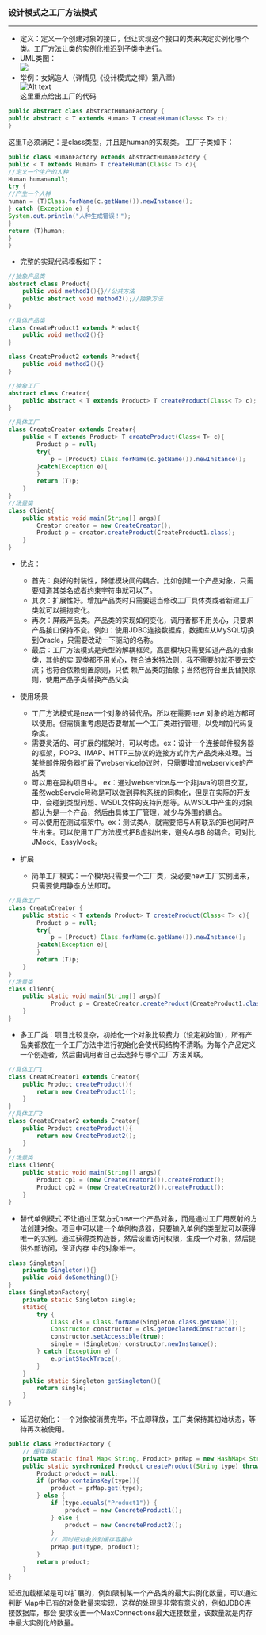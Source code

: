 ### 设计模式之工厂方法模式
---
* 定义：定义一个创建对象的接口，但让实现这个接口的类来决定实例化哪个类。工厂方法让类的实例化推迟到子类中进行。
* UML类图：</br>
![](http://wiki.jikexueyuan.com/project/java-design-pattern/images/factory-pattern-1.gif)
* 举例：女娲造人（详情见《设计模式之禅》第八章）</br>
![Alt text](https://github.com/bboylin/MyNotebook/blob/master/android%26designPattern/2016-07-13_220758.png)
</br>这里重点给出工厂的代码
```java
public abstract class AbstractHumanFactory {
public abstract < T extends Human> T createHuman(Class< T> c);
}
```
这里T必须满足：是class类型，并且是human的实现类。
工厂子类如下：
```java
public class HumanFactory extends AbstractHumanFactory {
public < T extends Human> T createHuman(Class< T> c){
//定义一个生产的人种
Human human=null;
try {
//产生一个人种
human = (T)Class.forName(c.getName()).newInstance();
} catch (Exception e) {
System.out.println("人种生成错误！");
}
return (T)human;
}
}
```

* 完整的实现代码模板如下：
```java
//抽象产品类
abstract class Product{
    public void method1(){}//公共方法
    public abstract void method2();//抽象方法
}

//具体产品类
class CreateProduct1 extends Product{
    public void method2(){}
}

class CreateProduct2 extends Product{
    public void method2(){}
}

//抽象工厂
abstract class Creator{
    public abstract < T extends Product> T createProduct(Class< T> c);
}

//具体工厂
class CreateCreator extends Creator{
    public < T extends Product> T createProduct(Class< T> c){
        Product p = null;
        try{
            p = (Product) Class.forName(c.getName()).newInstance();
        }catch(Exception e){
        }
        return (T)p;
    }
}
//场景类
class Client{
    public static void main(String[] args){
        Creator creator = new CreateCreator();
        Product p = creator.createProduct(CreateProduct1.class);
    }
}
```

* 优点：
	* 首先：良好的封装性，降低模块间的耦合。比如创建一个产品对象，只需要知道其类名或者约束字符串就可以了。
	* 其次：扩展性好。增加产品类时只需要适当修改工厂具体类或者新建工厂类就可以拥抱变化。
	* 再次：屏蔽产品类。产品类的实现如何变化，调用者都不用关心，只要求产品接口保持不变。例如：使用JDBC连接数据库，数据库从MySQL切换到Oracle，只需要改动一下驱动的名称。
	* 最后：工厂方法模式是典型的解耦框架。高层模块只需要知道产品的抽象类，其他的实
现类都不用关心，符合迪米特法则，我不需要的就不要去交流；也符合依赖倒置原则，只依
赖产品类的抽象；当然也符合里氏替换原则，使用产品子类替换产品父类

* 使用场景
	* 工厂方法模式是new一个对象的替代品，所以在需要new 对象的地方都可以使用。但需慎重考虑是否要增加一个工厂类进行管理，以免增加代码复杂度。
	* 需要灵活的、可扩展的框架时，可以考虑。ex：设计一个连接邮件服务器的框架，POP3、IMAP、HTTP三协议的连接方式作为产品类来处理。当某些邮件服务器扩展了webservice协议时，只需要增加webservice的产品类
	* 可以用在异构项目中。
ex：通过webservice与一个非java的项目交互，虽然webServcie号称是可以做到异构系统的同构化，但是在实际的开发中，会碰到类型问题、WSDL文件的支持问题等。从WSDL中产生的对象都认为是一个产品，然后由具体工厂管理，减少与外围的耦合。
	* 可以使用在测试框架中。ex：测试类A，就需要把与A有联系的B也同时产生出来。可以使用工厂方法模式把B虚拟出来，避免A与B 的耦合。可对比JMock、EasyMock。
* 扩展
	* 简单工厂模式：一个模块只需要一个工厂类，没必要new工厂实例出来，只需要使用静态方法即可。</br>

```java
//具体工厂
class CreateCreator {
    public static < T extends Product> T createProduct(Class< T> c){
        Product p = null;
        try{
            p = (Product) Class.forName(c.getName()).newInstance();
        }catch(Exception e){
        }
        return (T)p;
    }
}
//场景类
class Client{
    public static void main(String[] args){
            Product p = CreateCreator.createProduct(CreateProduct1.class);
    }
}
```
* 多工厂类：项目比较复杂，初始化一个对象比较费力（设定初始值），所有产品类都放在一个工厂方法中进行初始化会使代码结构不清晰。为每个产品定义一个创造者，然后由调用者自己去选择与哪个工厂方法关联。
```java
//具体工厂1
class CreateCreator1 extends Creator{
    public Product createProduct(){
        return new CreateProduct1();
    }
}
//具体工厂2
class CreateCreator2 extends Creator{
    public Product createProduct(){
        return new CreateProduct2();
    }
}
//场景类
class Client{
    public static void main(String[] args){
        Product cp1 = (new CreateCreator1()).createProduct();
        Product cp2 = (new CreateCreator2()).createProduct();
    }
}
```
* 替代单例模式.不让通过正常方式new一个产品对象，而是通过工厂用反射的方法创建对象。项目中可以建一个单例构造器，只要输入单例的类型就可以获得唯一的实例。通过获得类构造器，然后设置访问权限，生成一个对象，然后提供外部访问，保证内存
中的对象唯一。
```java
class Singleton{
    private Singleton(){}
    public void doSomething(){}
}
class SingletonFactory{
    private static Singleton single;
    static{
        try {
            Class cls = Class.forName(Singleton.class.getName());
            Constructor constructor = cls.getDeclaredConstructor();
            constructor.setAccessible(true);
            single = (Singleton) constructor.newInstance();
        } catch (Exception e) {
            e.printStackTrace();
        }
    }
    public static Singleton getSingleton(){
        return single;
    }
}
```
* 延迟初始化：一个对象被消费完毕，不立即释放，工厂类保持其初始状态，等待再次被使用。
```java
public class ProductFactory {
	// 缓存容器
	private static final Map< String, Product> prMap = new HashMap< String, Product>();
	public static synchronized Product createProduct(String type) throws Exception {
		Product product = null;
		if (prMap.containsKey(type)){
			product = prMap.get(type);
		} else {
			if (type.equals("Product1")) {
				product = new ConcreteProduct1();
			} else {
				product = new ConcreteProduct2();
			}
			// 同时把对象放到缓存容器中
			prMap.put(type, product);
		}
		return product;
	}
}
```
延迟加载框架是可以扩展的，例如限制某一个产品类的最大实例化数量，可以通过判断
Map中已有的对象数量来实现，这样的处理是非常有意义的，例如JDBC连接数据库，都会
要求设置一个MaxConnections最大连接数量，该数量就是内存中最大实例化的数量。
